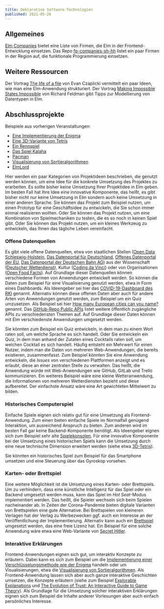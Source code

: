 ```yaml
---
title: Deklarative Software-Technologien
published: 2021-05-26
---
```



## Allgemeines

[Elm Companies](https://github.com/lpil/elm-companies) bietet eine Liste von Firmen, die Elm in der Frontend-Entwicklung einsetzen.
Das Repo [fp-companies-sh-hh](https://github.com/hsfl-pltp/fp-companies-sh-hh) listet ein paar Firmen in der Region auf, die funktionale Programmierung einsetzen.


## Weitere Ressourcen

Der Vortrag [The life of a file](https://www.youtube.com/watch?v=XpDsk374LDE) von Evan Czaplicki vermittelt ein paar Ideen, wie man eine Elm-Anwendung strukturiert.
Der Vortrag [Making Impossible States Impossible](https://www.youtube.com/watch?v=IcgmSRJHu_8) von Richard Feldman gibt Tipps zur Modellierung von Datentypen in Elm.


## Abschlussprojekte

Beispiele aus vorherigen Veranstaltungen:

- [Eine Implementierung der Enigma](https://simonhauck.github.io/Enigma-Elm/)
- [Eine 3D-Variante von Tetris](https://tobiaswen.github.io/3DelmTRIS/)
- [Ein Rennspiel](https://matskockmeyer.github.io/elminator/src/)
- [Das Spiel Kalaha](http://htmlpreview.github.io/?https://github.com/lwiedema/kalah-game-elm/blob/master/kalah-game.html)
- [Pacman](https://timokramer4.github.io/elm-pacman/)
- [Visualisierung von Sortieralgorithmen](https://kluddizz.github.io/elmgorithm/)
- [ElmLord](https://kind-ardinghelli-25b6c3.netlify.app)

Hier werden ein paar Kategorien von Projektideen beschrieben, die genutzt werden können, um eine Idee für die konkrete Umsetzung des Projektes zu erarbeiten.
Es sollte bisher keine Umsetzung Ihrer Projektidee in Elm geben.
Im besten Fall hat Ihre Idee eine innovative Komponente, das heißt, es gibt bisher nicht nur keine Umsetzung in Elm sondern auch keine Umsetzung in einer anderen Sprache.
Sie können das Projekt zum Beispiel nutzen, um einen Prototyp für eine Geschäftsidee zu entwickeln, die Sie schon immer einmal realisieren wollten.
Oder Sie können das Projekt nutzen, um eine Kombination von Spielmechaniken zu testen, die es so noch in keinen Spiel gibt.
Oder Sie können das Projekt nutzen, um ein kleines Werkzeug zu entwickeln, das Ihnen das tägliche Leben vereinfacht.


### Offene Datenquellen

Es gibt viele offene Datenquellen, etwa von staatlichen Stellen ([Open Data Schleswig-Holstein](https://www.schleswig-holstein.de/DE/Landesregierung/Themen/Digitalisierung/openData/openData_node.html), [Das Datenportal für Deutschland](https://www.govdata.de), [Offenes Datenportal der EU](https://data.europa.eu/euodp/de/data/), [Das Datenportal der Deutschen Bahn AG](https://data.deutschebahn.com)) aus der Wissenschaft ([Deutscher Wetterdienst](https://opendata.dwd.de)), Kultur ([Coding da Vinci](https://codingdavinci.de/de/daten)) oder von Organisationen ([Open Food Facts](https://de.openfoodfacts.org)).
Auf Grundlage dieser Datenquellen können verschiedene Formen von Anwendungen entwickelt werden.
So können die Daten zum Beispiel für eine Visualisierung genutzt werden, etwa in Form eines Dashboards.
Als Ideengeber sei hier das [COVID-19-Dashboard des RKI](https://experience.arcgis.com/experience/478220a4c454480e823b17327b2bf1d4) genannt.
Alternativ können diese offenen Daten aber auch für andere Arten von Anwendungen genutzt werden, zum Beispiel um ein Quiz umzusetzen.
Als Beispiel sei hier [How many European cities can you name?](https://iafisher.com/projects/cities/europe) genannt.
Das [GitHub-Repo Public APIs](https://github.com/public-apis/public-apis) listet weitere öffentlich zugängliche APIs zu verschiedensten Themen auf.
Auf Grundlage dieser Daten können mit Elm verschiedenste Anwendungen umgesetzt werden.

Sie könnten zum Beispiel ein Quiz entwickeln, in dem man zu einem Wort raten soll, um welche Sprache es sich handelt.
Oder Sie entwickeln ein Quiz, in dem man anhand der Zutaten eines Cocktails raten soll, um welchen Cocktail es sich handelt.
Häufig entsteht ein Mehrwert für einen Nutzer, indem man die Daten von mehreren Web-Anwendungen, die bereits existieren, zusammenfasst.
Zum Beispiel könnten Sie eine Anwendung entwickeln, die _Issues_ von verschiedenen Plattformen anzeigt und es erlaubt, diese an einer zentralen Stelle zu verwalten.
Das heißt, die Anwendung würde mit Web-Anwendungen wie GitHub, GitLab und Trello kommunizieren.
Ein weiteres Beispiel wäre eine kleine Wetteranwendung, die Informationen von mehreren Wetterdiensten bezieht und diese aufbereitet.
Der einfachste Ansatz wäre eine Art gewichteten Mittelwert zu bilden.


### Historisches Computerspiel

Einfache Spiele eignen sich relativ gut für eine Umsetzung als Frontend-Anwendung.
Zum einen bieten einfache Spiele im Normalfall genügend Interaktion, um ausreichend Anspruch zu bieten.
Zum anderen wird im besten Fall gar keine Backend-Komponente benötigt.
Als Ideengeber eignen sich zum Beispiel sehr alte [Spielekonsolen](https://www.dailydot.com/parsec/atari-2600-games/).
Für eine innovative Komponente bei der Umsetzung eines historischen Spiels kann die Umsetzung durch eine neue technische Dimension erweitert werden (siehe etwa [3D-Tetris](https://tobiaswen.github.io/3DelmTRIS/)).

Sie könnten ein historisches Spiel zum Beispiel für das Smartphone umsetzen und eine Steuerung über das Gyroskop vorsehen.


### Karten- oder Brettspiel

Eine weitere Möglichkeit ist die Umsetzung eines Karten- oder Brettspiels.
Um zu verhindern, dass eine künstliche Intelligenz für das Spiel oder ein Backend umgesetzt werden muss, kann das Spiel im _Hot Seat_-Modus implementiert werden.
Das heißt, die Spieler wechseln sich beim Spielen nacheinander ab.
In Zeiten der Corona-Pandemie bieten digitale Varianten von Brettspielen eine gute Alternative.
Bei Brettspielen von kleineren Verlagen hat der Verlag zu Werbezwecken ggf. auch ein Interesse an der Veröffentlichung der Implementierung.
Alternativ kann auch ein [Brettspiel](https://boardgamegeek.com/geeklist/33151/creative-commonsopen-source-games) umgesetzt werden, das eine freie Lizenz hat.
Ein Beispiel für eine solche Anwendung wäre etwa eine Web-Variante von [Secret Hitler](https://netgames.io/games/secret-hitler/).


### Interaktive Erklärungen

Frontend-Anwendungen eignen sich gut, um interaktiv Konzepte zu erläutern.
Dabei kann es sich zum Beispiel um die [Implementierung einer Verschlüsselungsmethode wie der Enigma](https://simonhauck.github.io/Enigma-Elm/) handeln oder um Visualisierungen, etwa die [Visualisierung von Sortieralgorithmen](https://kluddizz.github.io/elmgorithm/).
Als Frontend-Anwendung lassen sich aber auch ganze interaktive Geschichten umsetzen, die Konzepte erläutern (siehe zum Beispiel [Explorable Explanations](https://explorabl.es) und [The Evolution of Trust: An Interactive Guide to Game Theory](https://ncase.me/trust/)).
Als Grundlage für die Umsetzung solcher interaktiven Erklärungen eignen sich zum Beispiel die Inhalte anderer Vorlesungen aber auch einfach persönliches Interesse.
